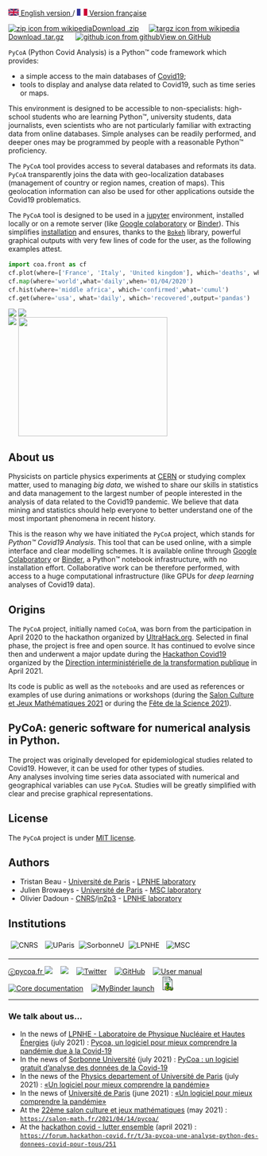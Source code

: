 [<img src="fig/UK.png" height="14px" alt="UK flag"> English  version ](http://www.pycoa.fr/index) /
[ <img src="fig/FR.png" height="14px" alt="FR flag"> Version française ](http://www.pycoa.fr/indexFR)

<section id="downloads" class="clearfix">
  <a href="https://github.com/coa-project/pycoa/archive/main.zip" id="download-zip" class="button" target=_blank><span><img src="https://upload.wikimedia.org/wikipedia/commons/9/9c/The_Unarchiver_zip.png" height="25px" align="bottom" alt="zip icon from wikipedia">Download .zip</span></a>&nbsp;&nbsp;&nbsp;&nbsp;
  <a href="https://github.com/coa-project/pycoa/archive/main.tar.gz" id="download-tar-gz" class="button" target=_blank><span>
    <img src="https://upload.wikimedia.org/wikipedia/commons/e/e4/Tar_gz_archive_icon.svg" height="25px" align="bottom" alt="targz icon from wikipedia">Download .tar.gz</span></a>
  &nbsp;&nbsp;&nbsp;&nbsp;
  <a href="https://github.com/coa-project/pycoa/tree/main" id="view-on-github" class="button" target=_blank><span><img src="https://github.githubassets.com/images/modules/logos_page/GitHub-Mark.png" height="25px" align="bottom" alt="github icon from github">View on GitHub</span></a>
</section>

<!--center>
<iframe id="mobilehide" height="460" width="580" src="fig/pycoa_v2.10_mapFranceVariant.html" frameborder="0"></iframe>
</center-->

`PyCoA` (Python Covid Analysis) is a Python™ code framework which provides:
- a simple access to the main databases of <a href="https://www.who.int/fr/emergencies/diseases/novel-coronavirus-2019/question-and-answers-hub">Covid19</a>;
- tools to display and analyse data related to Covid19, such as time series or maps.

This environment is designed to be accessible to non-specialists: high-school students who are learning Python™, university students, data journalists, even scientists who are not particularly familiar with extracting data from online databases. Simple analyses can be readily performed, and deeper ones may be programmed by people with a reasonable Python™ proficiency.

The `PyCoA` tool provides access to several databases and reformats its data. `PyCoA` transparently joins the data with geo-localization databases (management of country or region names, creation of maps). This geolocation information can also be used for other applications outside the Covid19 problematics.

The `PyCoA` tool is designed to be used in a [jupyter](https://jupyter.org/) environment, installed locally or on a remote server (like [Google colaboratory](https://colab.research.google.com/) or [Binder](https://mybinder.org/)). This simplifies [installation](https://github.com/coa-project/pycoa/wiki/Install) and ensures, thanks to the [`Bokeh`](https://bokeh.org/) library, powerful graphical outputs with very few lines of code for the user, as the following examples attest.

```python
import coa.front as cf
cf.plot(where=['France', 'Italy', 'United kingdom'], which='deaths', what='cumul')
cf.map(where='world',what='daily',when='01/04/2020')
cf.hist(where='middle africa', which='confirmed',what='cumul')
cf.get(where='usa', what='daily', which='recovered',output='pandas')
```
<img src="https://raw.githubusercontent.com/wiki/coa-project/pycoa/figs/pycoa_plot_example.png" height="240" align=top />
<img src="https://raw.githubusercontent.com/wiki/coa-project/pycoa/figs/pycoa_map_example.png" height="240" align=top />
<br/>
<img src="https://raw.githubusercontent.com/wiki/coa-project/pycoa/figs/pycoa_hist_example.png" height="240" align=top />
<img src="https://raw.githubusercontent.com/wiki/coa-project/pycoa/figs/pycoa_get_example.png" height="240" width="300" align=top />

## About us

Physicists on particle physics experiments at [CERN](https://home.cern/) or studying complex matter, used to managing _big data_, we wished to share our skills in statistics and data management to the largest number of people interested in the analysis of data related to the Covid19 pandemic. We believe that data mining and statistics should help everyone to better understand one of the most important phenomena in recent history.

This is the reason why we have initiated the `PyCoA` project, which stands for _Python™ Covid19 Analysis_. This tool that can be used online, with a simple interface and clear modelling schemes. It is available online through [Google Colaboratory](https://colab.research.google.com/) or [Binder](https://mybinder.org/), a Python™ notebook infrastructure, with no installation effort. Collaborative work can be therefore performed, with access to a huge computational infrastructure (like GPUs for _deep learning_ analyses of Covid19 data).

## Origins

The `PyCoA` project, initially named `CoCoA`, was born from the participation in April 2020 to the hackathon organized by [UltraHack.org](https://ultrahack.org/covid-19datahack).
Selected in final phase, the project is free and open source. It has continued to evolve since then and underwent a major update during the [Hackathon Covid19](https://hackathon-covid.fr) organized by the [Direction interministérielle de la transformation publique](https://www.modernisation.gouv.fr/) in April 2021.

Its code is public as well as the `notebooks` and are used as references or examples of use during animations or workshops (during the [Salon Culture et Jeux Mathématiques 2021](https://salon-math.fr/) or during the [Fête de la Science 2021](https://www.fetedelascience.fr/)).

## PyCoA: generic software for numerical analysis in Python.
The project was originally developed for epidemiological studies related to Covid19. However, it can be used for other types of studies.   
Any analyses involving time series data associated with numerical and geographical variables can use `PyCoA`. Studies will be greatly simplified with clear and precise graphical representations.    


## License

The `PyCoA` project is under [MIT license](https://github.com/coa-project/pycoa/blob/main/LICENSE).

## Authors

* Tristan Beau - [Université de Paris](http://u-paris.fr) - [LPNHE laboratory](http://lpnhe.in2p3.fr/)
* Julien Browaeys - [Université de Paris](http://u-paris.fr) - [MSC laboratory](http://www.msc.univ-paris-diderot.fr/)
* Olivier Dadoun - [CNRS](http://cnrs.fr)/[in2p3](https://www.in2p3.cnrs.fr/) - [LPNHE laboratory](http://lpnhe.in2p3.fr/)

## Institutions
<div class="row">
    <img src="https://raw.githubusercontent.com/wiki/coa-project/pycoa/figs/logoCNRS.jpg" alt="CNRS" style="height:45px; padding: 5px;" />
    <img src="https://raw.githubusercontent.com/wiki/coa-project/pycoa/figs/Universite_Paris_logo_horizontal.jpg" alt="UParis" style="height:45px; padding: 5px;" />
    <img src="https://raw.githubusercontent.com/wiki/coa-project/pycoa/figs/logo_sorbonne_U.png" alt="SorbonneU" style="height:45px;" />
    <img src="https://raw.githubusercontent.com/wiki/coa-project/pycoa/figs/logo_LPNHE_web_bleu_2011.gif" alt="LPNHE" style="height:45px; padding: 5px;" />
    <img src="http://www.msc.univ-paris-diderot.fr/plugins/kitcnrs/images/logo_msc.jpg" alt="MSC" style="height:45px; padding: 5px;" />
</div>

***
[ⓒpycoa.fr <img src='https://raw.githubusercontent.com/wiki/coa-project/pycoa/figs/world-wide-web.png' height='25px' />](http://www.pycoa.fr) &nbsp;&nbsp;
[<img src='https://raw.githubusercontent.com/wiki/coa-project/pycoa/figs/email.png' height='25px' align='bottom' />](mailto:support@pycoa.fr) &nbsp;&nbsp;
[<img src='https://raw.githubusercontent.com/wiki/coa-project/pycoa/figs/twitter.png' height='25px' alt='Twitter'  />](https://twitter.com/pycoa_fr) &nbsp;&nbsp;
[<img src='https://raw.githubusercontent.com/wiki/coa-project/pycoa/figs/github.png' height='25px' alt='GitHub' />](https://github.com/coa-project/pycoa) &nbsp;&nbsp;
[<img src='https://raw.githubusercontent.com/wiki/coa-project/pycoa/figs/information.png' height='25px' alt='User manual' />](https://github.com/coa-project/pycoa/wiki) &nbsp;&nbsp;
[<img src='https://raw.githubusercontent.com/wiki/coa-project/pycoa/figs/manual.png' height='25px' alt='Core documentation' />](https://www.pycoa.fr/doc) &nbsp;&nbsp;
[<img src='https://raw.githubusercontent.com/wiki/coa-project/pycoa/figs/mybinder.png' height='20px' alt='MyBinder launch' />](https://mybinder.org/v2/gh/coa-project/pycoa/dev)&nbsp;&nbsp;
[<img src='https://raw.githubusercontent.com/coa-project/coa-project.github.io/main/doc/pdoc.png' height='30px' alt='Documentation' />](https://pdoc3.github.io/pdoc/index.html)

***
### We talk about us…
* In the news of [LPNHE - Laboratoire de Physique Nucléaire et Hautes Énergies](https://lpnhe.in2p3.fr/) (july 2021) : [Pycoa, un logiciel pour mieux comprendre la pandémie due à la Covid-19 ](https://lpnhe.in2p3.fr/spip.php?article1596)
* In the news of [Sorbonne Université](https://www.sorbonne-universite.fr) (july 2021) : [PyCoa : un logiciel gratuit d’analyse des données de la Covid-19](https://www.sorbonne-universite.fr/actualites/pycoa-un-logiciel-gratuit-danalyse-des-donnees-de-la-covid-19)
* In the news of the [Physics departement of Université de Paris](https://physique.u-paris.fr) (july 2021) : [«Un logiciel pour mieux comprendre la pandémie»](https://physique.u-paris.fr/actualites/un-logiciel-pycoa-pour-mieux-comprendre-la-pandemie)
* In the news of [Université de Paris](http://u-paris.fr) (june 2021) : [«Un logiciel pour mieux comprendre la pandémie»](https://u-paris.fr/un-logiciel-pour-mieux-comprendre-la-pandemie/)
* At the [22ème salon culture et jeux mathématiques](https://salon-math.fr) (may 2021) :
[`https://salon-math.fr/2021/04/14/pycoa/`](https://salon-math.fr/2021/04/14/pycoa/)
* At the [hackathon covid - lutter ensemble](https://hackathon-covid.fr) (april 2021) : [`https://forum.hackathon-covid.fr/t/3a-pycoa-une-analyse-python-des-donnees-covid-pour-tous/251`](https://forum.hackathon-covid.fr/t/3a-pycoa-une-analyse-python-des-donnees-covid-pour-tous/251)
